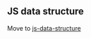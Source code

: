 ## JS data structure
Move to [js-data-structure](https://github.com/benjaminhuanghuang/js-data-structure)